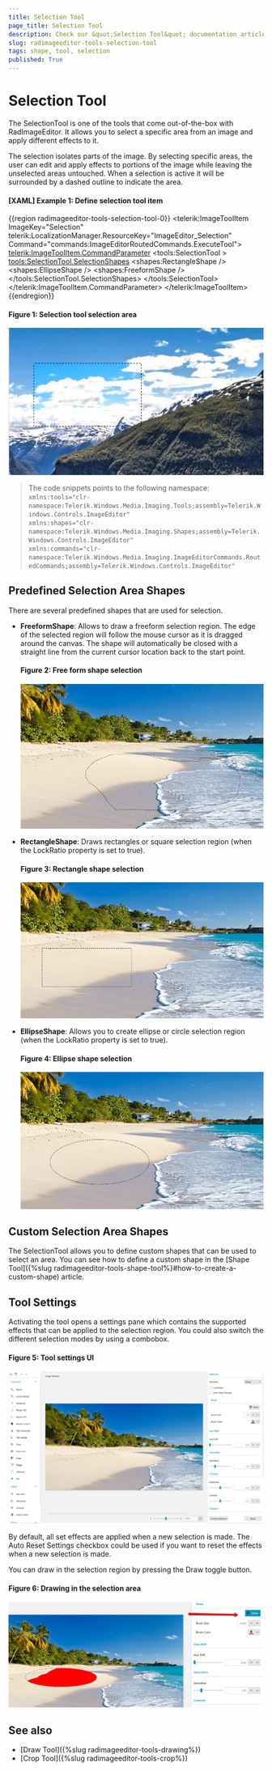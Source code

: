 ```yaml
---
title: Selection Tool
page_title: Selection Tool
description: Check our &quot;Selection Tool&quot; documentation article for the RadImageEditor {{ site.framework_name }} control.
slug: radimageeditor-tools-selection-tool
tags: shape, tool, selection
published: True
---
```


# Selection Tool

The SelectionTool is one of the tools that come out-of-the-box with RadImageEditor. It allows you to select a specific area from an image and apply different effects to it.

The selection isolates parts of the image. By selecting specific areas, the user can edit and apply effects to portions of the image while leaving the unselected areas untouched. When a selection is active it will be surrounded by a dashed outline to indicate the area.

#### __[XAML] Example 1: Define selection tool item__
{{region radimageeditor-tools-selection-tool-0}}
	<telerik:ImageToolItem ImageKey="Selection" 
						   telerik:LocalizationManager.ResourceKey="ImageEditor_Selection" 
						   Command="commands:ImageEditorRoutedCommands.ExecuteTool">
		<telerik:ImageToolItem.CommandParameter>
			<tools:SelectionTool >
				<tools:SelectionTool.SelectionShapes>
					<shapes:RectangleShape />
					<shapes:EllipseShape />
					<shapes:FreeformShape />
				</tools:SelectionTool.SelectionShapes>
			</tools:SelectionTool>
		</telerik:ImageToolItem.CommandParameter>
	</telerik:ImageToolItem>
{{endregion}}

#### Figure 1: Selection tool selection area
![{{ site.framework_name }} RadImageEditor Selection tool selection area](images/radimageeditor-tools-selection-tool-0.png)

> The code snippets points to the following namespace:
> `xmlns:tools="clr-namespace:Telerik.Windows.Media.Imaging.Tools;assembly=Telerik.Windows.Controls.ImageEditor"`  
> `xmlns:shapes="clr-namespace:Telerik.Windows.Media.Imaging.Shapes;assembly=Telerik.Windows.Controls.ImageEditor"`  
> `xmlns:commands="clr-namespace:Telerik.Windows.Media.Imaging.ImageEditorCommands.RoutedCommands;assembly=Telerik.Windows.Controls.ImageEditor"`

## Predefined Selection Area Shapes

There are several predefined shapes that are used for selection.

* __FreeformShape__: Allows to draw a freeform selection region. The edge of the selected region will follow the mouse cursor as it is dragged around the canvas. The shape will automatically be closed with a straight line from the current cursor location back to the start point.

	#### Figure 2: Free form shape selection
	![{{ site.framework_name }} RadImageEditor Free form shape selection](images/radimageeditor-tools-selection-tool-1.png)

* __RectangleShape__: Draws rectangles or square selection region (when the LockRatio property is set to true).
	
	#### Figure 3: Rectangle shape selection
	![{{ site.framework_name }} RadImageEditor Rectangle shape selection](images/radimageeditor-tools-selection-tool-2.png)
	
* __EllipseShape__: Allows you to create ellipse or circle selection region (when the LockRatio property is set to true).
	
	#### Figure 4: Ellipse shape selection
	![{{ site.framework_name }} RadImageEditor Ellipse shape selection](images/radimageeditor-tools-selection-tool-3.png)

	
## Custom Selection Area Shapes

The SelectionTool allows you to define custom shapes that can be used to select an area. You can see how to define a custom shape in the [Shape Tool]({%slug radimageeditor-tools-shape-tool%}#how-to-create-a-custom-shape) article.

## Tool Settings

Activating the tool opens a settings pane which contains the supported effects that can be applied to the selection region. You could also switch the different selection modes by using a combobox.

#### Figure 5: Tool settings UI
![{{ site.framework_name }} RadImageEditor Tool settings UI](images/radimageeditor-tools-selection-tool-4.png)

By default, all set effects are applied when a new selection is made. The Auto Reset Settings checkbox could be used if you want to reset the effects when a new selection is made.

You can draw in the selection region by pressing the Draw toggle button.

#### Figure 6: Drawing in the selection area
![{{ site.framework_name }} RadImageEditor Drawing in the selection area](images/radimageeditor-tools-selection-tool-5.png)

## See also  
* [Draw Tool]({%slug radimageeditor-tools-drawing%})
* [Crop Tool]({%slug radimageeditor-tools-crop%})
